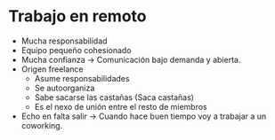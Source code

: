 # Trabajo en remoto
- Mucha responsabilidad
- Equipo pequeño cohesionado
- Mucha confianza -> Comunicación bajo demanda y abierta.
- Origen freelance 
  - Asume responsabilidades
  - Se autoorganiza
  - Sabe sacarse las castañas (Saca castañas) 
  - Es el nexo de unión entre el resto de miembros
- Echo en falta salir -> Cuando hace buen tiempo voy a trabajar a un coworking.
